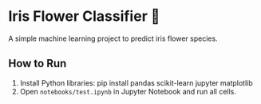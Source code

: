 # Iris Flower Classifier 🌸

A simple machine learning project to predict iris flower species.

## How to Run
1. Install Python libraries:
pip install pandas scikit-learn jupyter matplotlib
2. Open `notebooks/test.ipynb` in Jupyter Notebook and run all cells.
